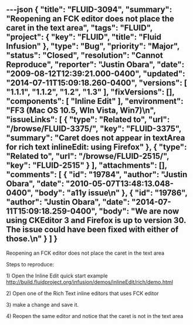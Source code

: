---json
{
  "title": "FLUID-3094",
  "summary": "Reopening an FCK editor does not place the caret in the text area",
  "tags": "FLUID",
  "project": {
    "key": "FLUID",
    "title": "Fluid Infusion"
  },
  "type": "Bug",
  "priority": "Major",
  "status": "Closed",
  "resolution": "Cannot Reproduce",
  "reporter": "Justin Obara",
  "date": "2009-08-12T12:39:21.000-0400",
  "updated": "2014-07-11T15:09:18.260-0400",
  "versions": [
    "1.1.1",
    "1.1.2",
    "1.2",
    "1.3"
  ],
  "fixVersions": [],
  "components": [
    "Inline Edit"
  ],
  "environment": "FF3 (Mac OS 10.5, WIn Vista, Win7)\n",
  "issueLinks": [
    {
      "type": "Related to",
      "url": "/browse/FLUID-3375/",
      "key": "FLUID-3375",
      "summary": "Caret does not appear in textArea for rich text inlineEdit: using Firefox"
    },
    {
      "type": "Related to",
      "url": "/browse/FLUID-2515/",
      "key": "FLUID-2515"
    }
  ],
  "attachments": [],
  "comments": [
    {
      "id": "19784",
      "author": "Justin Obara",
      "date": "2010-05-07T13:48:13.048-0400",
      "body": "a11y issue\n"
    },
    {
      "id": "19786",
      "author": "Justin Obara",
      "date": "2014-07-11T15:09:18.259-0400",
      "body": "We are now using CKEditor 3 and Firefox is up to version 30. The issue could have been fixed with either of those.\n"
    }
  ]
}
---
Reopening an FCK editor does not place the caret in the text area

Steps to reproduce:

1\) Open the Inline Edit quick start example\
<http://build.fluidproject.org/infusion/demos/inlineEdit/rich/demo.html>

2\) Open one of the Rich Text inline editors that uses FCK editor

3\) make a change and save it.

4\) Reopen the same editor and notice that the caret is not in the text area

        